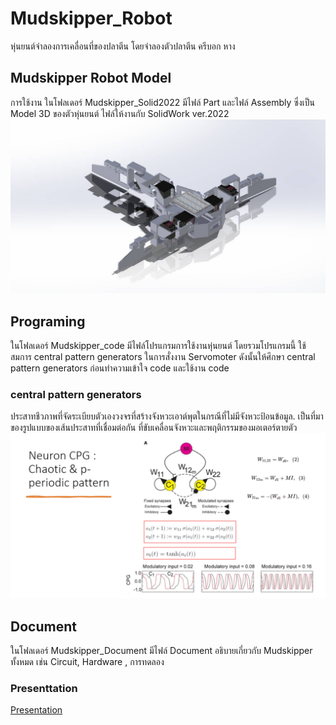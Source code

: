 ﻿# Mudskipper_Robot
  หุ่นยนต์จำลองการเคลื่อนที่ของปลาตีน โดยจำลองตัวปลาตีน ครีบอก หาง 


## Mudskipper Robot Model
  การใช้งาน ในโฟลเดอร์ Mudskipper_Solid2022 มีไฟล์ Part และไฟล์ Assembly ซึ่งเป็น Model 3D ของตัวหุ่นยนต์ ไฟล์ให้งานกับ SolidWork ver.2022
  ![](Image/Assem.jpg)

## Programing 
  ในโฟลเดอร์ Mudskipper_code มีไฟล์โปรแกรมการใช้งานหุ่นยนต์ โดยรวมโปรแกรมนี้ ใช้สมการ central pattern generators ในการสั่งงาน Servomoter ดังนั้นให้ศึกษา central pattern generators ก่อนทำความเข้าใจ code และใช้งาน code
  ### central pattern generators
  ประสาทชีวภาพที่จัดระเบียบตัวเองวงจรที่สร้างจังหวะเอาต์พุตในกรณีที่ไม่มีจังหวะป้อนข้อมูล. เป็นที่มาของรูปแบบของเส้นประสาทที่เชื่อมต่อกัน
 ที่ขับเคลื่อนจังหวะและพฤติกรรมของมอเตอร์ตายตัว
  ![](Image/CPG_with_MI.png)
 
 
 ## Document
  ในโฟลเดอร์ Mudskipper_Document มีไฟล์ Document อธิบายเกี่ยวกับ Mudskipper ทั้งหมด เช่น Circuit, Hardware , การทดลอง 
  ### Presenttation
  [Presentation](https://www.canva.com/design/DAFkBGQHBKI/dXqKwkPjZiT8uN1swqLo2Q/view?utm_content=DAFkBGQHBKI&utm_campaign=designshare&utm_medium=link&utm_source=publishsharelink)
  
